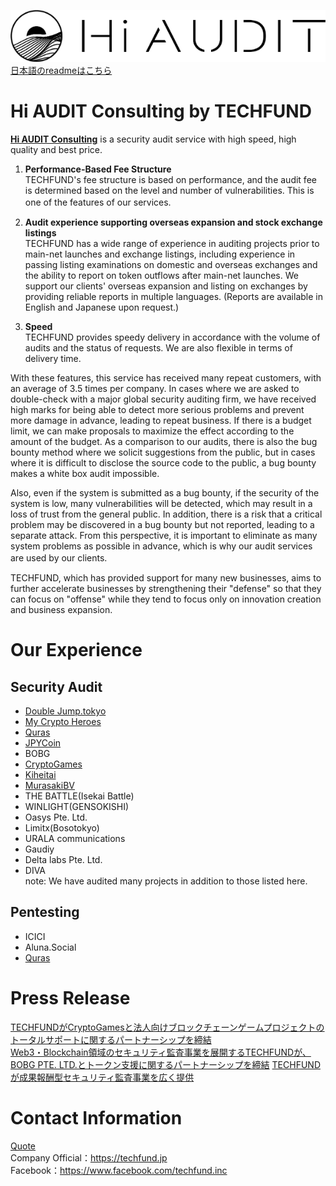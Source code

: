 ![hiaudit](images/hiaudit.jpg)  
[日本語のreadmeはこちら](https://github.com/TECHFUND/audit-report/tree/main/README-ja.md) 

# Hi AUDIT Consulting by TECHFUND

[**Hi AUDIT Consulting**](https://hiaudit.io/consulting) is a security audit service with high speed, high quality and best price.

1) **Performance-Based Fee Structure**  
TECHFUND's fee structure is based on performance, and the audit fee is determined based on the level and number of vulnerabilities. This is one of the features of our services.
　
2) **Audit experience supporting overseas expansion and stock exchange listings**  
TECHFUND has a wide range of experience in auditing projects prior to main-net launches and exchange listings, including experience in passing listing examinations on domestic and overseas exchanges and the ability to report on token outflows after main-net launches. We support our clients' overseas expansion and listing on exchanges by providing reliable reports in multiple languages. (Reports are available in English and Japanese upon request.)  

3) **Speed**  
TECHFUND provides speedy delivery in accordance with the volume of audits and the status of requests. We are also flexible in terms of delivery time.  
  
With these features, this service has received many repeat customers, with an average of 3.5 times per company.
In cases where we are asked to double-check with a major global security auditing firm, we have received high marks for being able to detect more serious problems and prevent more damage in advance, leading to repeat business.
If there is a budget limit, we can make proposals to maximize the effect according to the amount of the budget.
As a comparison to our audits, there is also the bug bounty method where we solicit suggestions from the public, but in cases where it is difficult to disclose the source code to the public, a bug bounty makes a white box audit impossible.  
  
Also, even if the system is submitted as a bug bounty, if the security of the system is low, many vulnerabilities will be detected, which may result in a loss of trust from the general public. In addition, there is a risk that a critical problem may be discovered in a bug bounty but not reported, leading to a separate attack.
From this perspective, it is important to eliminate as many system problems as possible in advance, which is why our audit services are used by our clients.　　  
  
TECHFUND, which has provided support for many new businesses, aims to further accelerate businesses by strengthening their "defense" so that they can focus on "offense" while they tend to focus only on innovation creation and business expansion.  

# Our Experience
## Security Audit

* [Double Jump.tokyo](https://github.com/TECHFUND/audit-report/tree/main/DJT)
* [My Crypto Heroes](https://github.com/TECHFUND/audit-report/tree/main/MCH)
* [Quras](https://github.com/TECHFUND/audit-report/tree/main/Quras) 
* [JPYCoin](https://github.com/TECHFUND/audit-report/tree/main/JPYC)   
* BOBG
* [CryptoGames](https://github.com/TECHFUND/audit-report/tree/main/CryptoGames) 
* [Kiheitai](https://github.com/TECHFUND/audit-report/tree/main/Kiheitai)
* [MurasakiBV](https://github.com/TECHFUND/audit-report/tree/main/MurasakiBV)   
* THE BATTLE(Isekai Battle)
* WINLIGHT(GENSOKISHI)
* Oasys Pte. Ltd.
* Limitx(Bosotokyo)
* URALA communications
* Gaudiy 
* Delta labs Pte. Ltd.
* DIVA   
 note: We have audited many projects in addition to those listed here.

## Pentesting 
* ICICI
* Aluna.Social
* [Quras](https://github.com/TECHFUND/audit-report/tree/main/Quras)  

# Press Release
[TECHFUNDがCryptoGamesと法人向けブロックチェーンゲームプロジェクトのトータルサポートに関するパートナーシップを締結](https://prtimes.jp/main/html/rd/p/000000042.000022017.html)  
[Web3・Blockchain領域のセキュリティ監査事業を展開するTECHFUNDが、BOBG PTE. LTD.とトークン支援に関するパートナーシップを締結](https://prtimes.jp/main/html/rd/p/000000031.000022017.html)
[TECHFUNDが成果報酬型セキュリティ監査事業を広く提供](https://prtimes.jp/main/html/rd/p/000000024.000022017.html)  
 

# Contact Information
[Quote](https://hiaudit.io/contact)  
Company Official：https://techfund.jp  
Facebook：https://www.facebook.com/techfund.inc  
